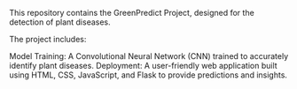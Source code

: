 This repository contains the GreenPredict Project, designed for the detection of plant diseases.

The project includes:

Model Training: A Convolutional Neural Network (CNN) trained to accurately identify plant diseases.
Deployment: A user-friendly web application built using HTML, CSS, JavaScript, and Flask to provide predictions and insights.
